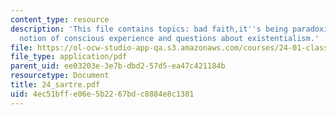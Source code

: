 ```yaml
---
content_type: resource
description: 'This file contains topics: bad faith,it''s being paradoxical, existentialist
  notion of conscious experience and questions about existentialism.'
file: https://ol-ocw-studio-app-qa.s3.amazonaws.com/courses/24-01-classics-in-western-philosophy-spring-2006/4ec51bffe06e5b2267bdc8884e8c1381_24_sartre.pdf
file_type: application/pdf
parent_uid: ee03203e-3e7b-dbd2-57d5-ea47c421184b
resourcetype: Document
title: 24_sartre.pdf
uid: 4ec51bff-e06e-5b22-67bd-c8884e8c1381
---
```

